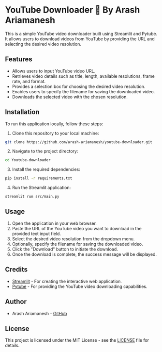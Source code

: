 # YouTube Downloader 🚀 By Arash Ariamanesh

This is a simple YouTube video downloader built using Streamlit and Pytube. It allows users to download videos from YouTube by providing the URL and selecting the desired video resolution.

## Features

- Allows users to input YouTube video URL.
- Retrieves video details such as title, length, available resolutions, frame rate, and format.
- Provides a selection box for choosing the desired video resolution.
- Enables users to specify the filename for saving the downloaded video.
- Downloads the selected video with the chosen resolution.

## Installation

To run this application locally, follow these steps:

1. Clone this repository to your local machine:

```bash
git clone https://github.com/arash-ariamanesh/youtube-downloader.git
```

2. Navigate to the project directory:

```bash
cd Youtube-downloader
```

3. Install the required dependencies:

```bash
pip install -r requirements.txt
```

4. Run the Streamlit application:

```bash
streamlit run src/main.py
```

## Usage

1. Open the application in your web browser.
2. Paste the URL of the YouTube video you want to download in the provided text input field.
3. Select the desired video resolution from the dropdown menu.
4. Optionally, specify the filename for saving the downloaded video.
5. Click the "Download" button to initiate the download.
6. Once the download is complete, the success message will be displayed.

## Credits

- [Streamlit](https://streamlit.io/) - For creating the interactive web application.
- [Pytube](https://github.com/pytube/pytube) - For providing the YouTube video downloading capabilities.

## Author

- Arash Ariamanesh - [GitHub](https://github.com/arash-ariamanesh)

## License

This project is licensed under the MIT License - see the [LICENSE](LICENSE) file for details.

